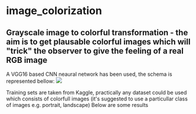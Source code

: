 # image_colorization
## Grayscale image to colorful transformation - the aim is to get plausable colorful images which will "trick" the observer to give the feeling of a real RGB image

A VGG16 based CNN neaural network has been used, the schema is represented bellow:
![](model_plot.png.png)

Training sets are taken from Kaggle, practically any dataset could be used which consists of colorfull images (it's suggested to use a particullar class of images e.g. portrait, landscape)
Below are some results
